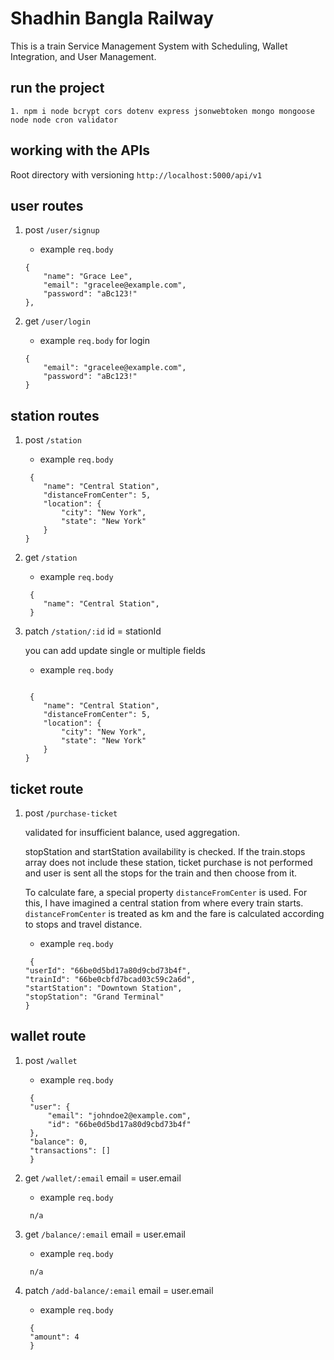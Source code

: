 # Shadhin Bangla Railway

This is a train Service Management System with Scheduling, Wallet Integration, and User Management.

## run the project

```
1. npm i node bcrypt cors dotenv express jsonwebtoken mongo mongoose node node cron validator
```

## working with the APIs

Root directory with versioning `http://localhost:5000/api/v1`

## user routes

1. post `/user/signup`

   - example `req.body`

   ```
   {
       "name": "Grace Lee",
       "email": "gracelee@example.com",
       "password": "aBc123!"
   },
   ```

2. get `/user/login`

   - example `req.body` for login

   ```
   {
       "email": "gracelee@example.com",
       "password": "aBc123!"
   }
   ```

## station routes

1. post `/station`

   - example `req.body`

   ```
    {
       "name": "Central Station",
       "distanceFromCenter": 5,
       "location": {
           "city": "New York",
           "state": "New York"
       }
   }
   ```

2. get `/station`

   - example `req.body`

   ```
    {
       "name": "Central Station",
    }
   ```

3. patch `/station/:id` id = stationId

   you can add update single or multiple fields

   - example `req.body`

   ```

    {
       "name": "Central Station",
       "distanceFromCenter": 5,
       "location": {
           "city": "New York",
           "state": "New York"
       }
   }
   ```

## ticket route

1. post `/purchase-ticket`

   validated for insufficient balance, used aggregation.

   stopStation and startStation availability is checked. If the train.stops array does not include these station, ticket purchase is not performed and user is sent all the stops for the train and then choose from it.

   To calculate fare, a special property `distanceFromCenter` is used. For this, I have imagined a central station from where every train starts. `distanceFromCenter` is treated as km and the fare is calculated according to stops and travel distance.

   - example `req.body`

   ```
    {
   "userId": "66be0d5bd17a80d9cbd73b4f",
   "trainId": "66be0cbfd7bcad03c59c2a6d",
   "startStation": "Downtown Station",
   "stopStation": "Grand Terminal"
   }
   ```

## wallet route

1. post `/wallet`

   - example `req.body`

   ```
    {
   	"user": {
   		"email": "johndoe2@example.com",
   		"id": "66be0d5bd17a80d9cbd73b4f"
   	},
   	"balance": 0,
   	"transactions": []
    }
   ```

2. get `/wallet/:email` email = user.email

   - example `req.body`

   ```
    n/a
   ```

3. get `/balance/:email` email = user.email

   - example `req.body`

   ```
    n/a
   ```

4. patch `/add-balance/:email` email = user.email

   - example `req.body`

   ```
    {
    "amount": 4
    }
   ```
